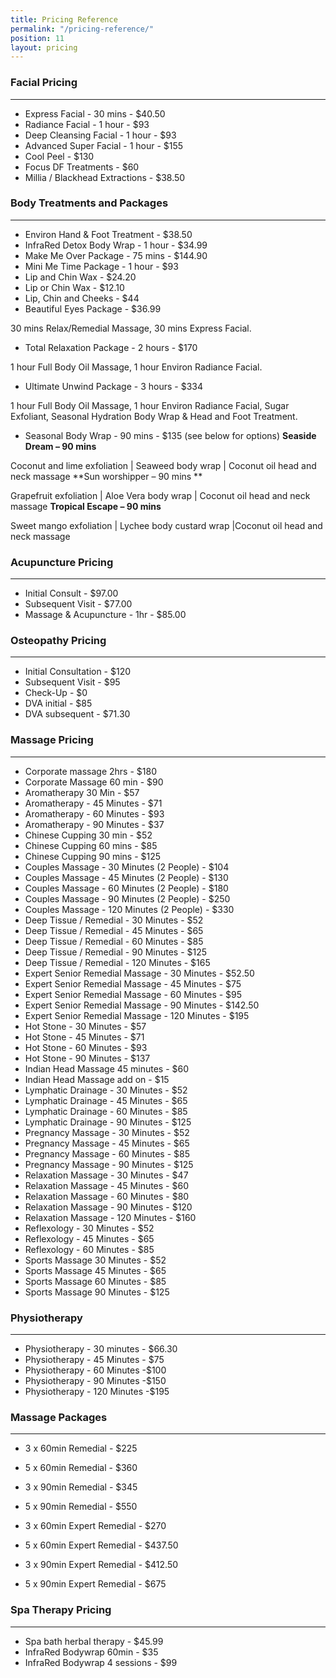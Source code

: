 ```yaml
---
title: Pricing Reference
permalink: "/pricing-reference/"
position: 11
layout: pricing
---
```


### Facial Pricing

---

- Express Facial - 30 mins - $40.50
- Radiance Facial - 1 hour - $93
- Deep Cleansing Facial - 1 hour - $93
- Advanced Super Facial - 1 hour - $155
- Cool Peel - $130
- Focus DF Treatments - $60
- Millia / Blackhead Extractions - $38.50


### Body Treatments and Packages

---

- Environ Hand & Foot Treatment - \$38.50
- InfraRed Detox Body Wrap - 1 hour - \$34.99
- Make Me Over Package - 75 mins - \$144.90
- Mini Me Time Package - 1 hour - \$93
- Lip and Chin Wax - \$24.20
- Lip or Chin Wax - \$12.10
- Lip, Chin and Cheeks - \$44
- Beautiful Eyes Package - \$36.99

30 mins Relax/Remedial Massage, 30 mins Express Facial.
- Total Relaxation Package - 2 hours - \$170

1 hour Full Body Oil Massage, 1 hour Environ Radiance Facial.
- Ultimate Unwind Package - 3 hours - \$334

 1 hour Full Body Oil Massage, 1 hour Environ Radiance Facial, Sugar Exfoliant, Seasonal Hydration Body Wrap & Head and Foot Treatment.

- Seasonal Body Wrap - 90 mins - \$135 (see below for options)
  **Seaside Dream – 90 mins**

Coconut and lime exfoliation | Seaweed body wrap | Coconut oil head and neck massage
  **Sun worshipper – 90 mins **

Grapefruit exfoliation | Aloe Vera body wrap | Coconut oil head and neck massage
  **Tropical Escape – 90 mins**

Sweet mango exfoliation | Lychee body custard wrap |Coconut oil head and neck massage

### Acupuncture Pricing

---

- Initial Consult - $97.00
- Subsequent Visit - $77.00
- Massage & Acupuncture - 1hr - $85.00

### Osteopathy Pricing

---

- Initial Consultation - \$120
- Subsequent Visit - \$95
- Check-Up - \$0
- DVA initial - \$85
- DVA subsequent - \$71.30

### Massage Pricing

---

- Corporate massage 2hrs - \$180
- Corporate Massage 60 min - \$90
- Aromatherapy 30 Min - \$57
- Aromatherapy - 45 Minutes - \$71
- Aromatherapy - 60 Minutes - \$93
- Aromatherapy - 90 Minutes - \$37
- Chinese Cupping 30 min - \$52
- Chinese Cupping 60 mins - \$85
- Chinese Cupping 90 mins - \$125
- Couples Massage - 30 Minutes (2 People) - \$104
- Couples Massage - 45 Minutes (2 People) - \$130
- Couples Massage - 60 Minutes (2 People) - \$180
- Couples Massage - 90 Minutes (2 People) - \$250
- Couples Massage - 120 Minutes (2 People) - \$330
- Deep Tissue / Remedial - 30 Minutes - \$52
- Deep Tissue / Remedial - 45 Minutes - \$65
- Deep Tissue / Remedial - 60 Minutes - \$85
- Deep Tissue / Remedial - 90 Minutes - \$125
- Deep Tissue / Remedial - 120 Minutes - \$165
- Expert Senior Remedial Massage - 30 Minutes - \$52.50
- Expert Senior Remedial Massage - 45 Minutes - \$75
- Expert Senior Remedial Massage - 60 Minutes - \$95
- Expert Senior Remedial Massage - 90 Minutes - \$142.50
- Expert Senior Remedial Massage - 120 Minutes - \$195
- Hot Stone - 30 Minutes - \$57
- Hot Stone - 45 Minutes - \$71
- Hot Stone - 60 Minutes - \$93
- Hot Stone - 90 Minutes - \$137
- Indian Head Massage 45 minutes - \$60
- Indian Head Massage add on - \$15
- Lymphatic Drainage - 30 Minutes - \$52
- Lymphatic Drainage - 45 Minutes - \$65
- Lymphatic Drainage - 60 Minutes - \$85
- Lymphatic Drainage - 90 Minutes - \$125
- Pregnancy Massage - 30 Minutes - \$52
- Pregnancy Massage - 45 Minutes - \$65
- Pregnancy Massage - 60 Minutes - \$85
- Pregnancy Massage - 90 Minutes - \$125
- Relaxation Massage - 30 Minutes - \$47
- Relaxation Massage - 45 Minutes - \$60
- Relaxation Massage - 60 Minutes - \$80
- Relaxation Massage - 90 Minutes - \$120
- Relaxation Massage - 120 Minutes - \$160
- Reflexology - 30 Minutes - \$52
- Reflexology - 45 Minutes - \$65
- Reflexology - 60 Minutes - \$85
- Sports Massage 30 Minutes - \$52
- Sports Massage 45 Minutes - \$65
- Sports Massage 60 Minutes - \$85
- Sports Massage 90 Minutes - \$125

### Physiotherapy

---

- Physiotherapy - 30 minutes - \$66.30
- Physiotherapy - 45 Minutes - \$75
- Physiotherapy - 60 Minutes -\$100
- Physiotherapy - 90 Minutes -\$150
- Physiotherapy - 120 Minutes -\$195

### Massage Packages

---

- 3 x 60min Remedial - \$225
- 5 x 60min Remedial - \$360
- 3 x 90min Remedial - \$345
- 5 x 90min Remedial - \$550

- 3 x 60min Expert Remedial - \$270
- 5 x 60min Expert Remedial - \$437.50
- 3 x 90min Expert Remedial - \$412.50
- 5 x 90min Expert Remedial - \$675

### Spa Therapy Pricing

---

- Spa bath herbal therapy - \$45.99
- InfraRed Bodywrap 60min - \$35
- InfraRed Bodywrap 4 sessions - \$99
